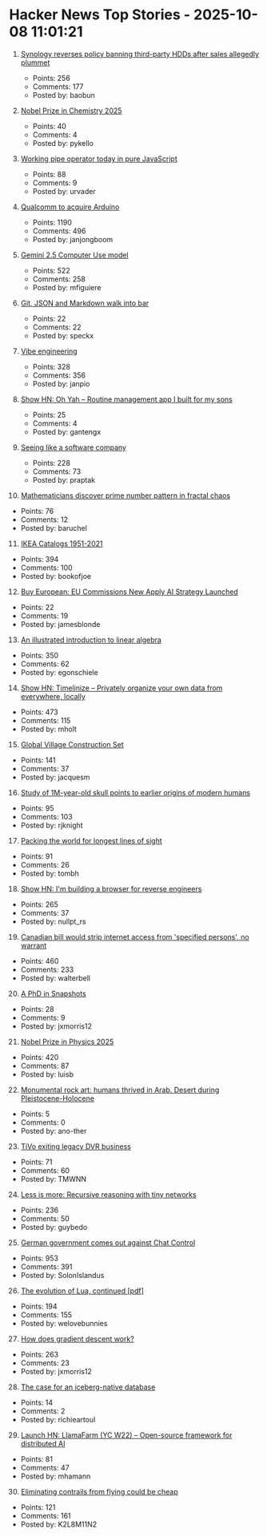 # Hacker News Top Stories - 2025-10-08 11:01:21

1. [Synology reverses policy banning third-party HDDs after sales allegedly plummet](https://www.guru3d.com/story/synology-reverses-policy-banning-thirdparty-hdds-after-nas-sales-plummet/)
   - Points: 256
   - Comments: 177
   - Posted by: baobun

2. [Nobel Prize in Chemistry 2025](https://www.nobelprize.org/prizes/chemistry/2025/popular-information/)
   - Points: 40
   - Comments: 4
   - Posted by: pykello

3. [Working pipe operator today in pure JavaScript](https://github.com/irony/aspipes)
   - Points: 88
   - Comments: 9
   - Posted by: urvader

4. [Qualcomm to acquire Arduino](https://www.qualcomm.com/news/releases/2025/10/qualcomm-to-acquire-arduino-accelerating-developers--access-to-i)
   - Points: 1190
   - Comments: 496
   - Posted by: janjongboom

5. [Gemini 2.5 Computer Use model](https://blog.google/technology/google-deepmind/gemini-computer-use-model/)
   - Points: 522
   - Comments: 258
   - Posted by: mfiguiere

6. [Git, JSON and Markdown walk into bar](https://www.grumpygamer.com/git_json_markdown/)
   - Points: 22
   - Comments: 22
   - Posted by: speckx

7. [Vibe engineering](https://simonwillison.net/2025/Oct/7/vibe-engineering/)
   - Points: 328
   - Comments: 356
   - Posted by: janpio

8. [Show HN: Oh Yah – Routine management app I built for my sons](https://ohyahapp.com)
   - Points: 25
   - Comments: 4
   - Posted by: gantengx

9. [Seeing like a software company](https://www.seangoedecke.com/seeing-like-a-software-company/)
   - Points: 228
   - Comments: 73
   - Posted by: praptak

10. [Mathematicians discover prime number pattern in fractal chaos](https://www.scientificamerican.com/article/mathematicians-discover-prime-number-pattern-in-fractal-chaos/)
   - Points: 76
   - Comments: 12
   - Posted by: baruchel

11. [IKEA Catalogs 1951-2021](https://ikeamuseum.com/en/explore/ikea-catalogue/)
   - Points: 394
   - Comments: 100
   - Posted by: bookofjoe

12. [Buy European: EU Commissions New Apply AI Strategy Launched](https://www.euractiv.com/news/commission-outlines-support-plan-to-get-industries-adopting-ai/)
   - Points: 22
   - Comments: 19
   - Posted by: jamesblonde

13. [An illustrated introduction to linear algebra](https://www.ducktyped.org/p/an-illustrated-introduction-to-linear)
   - Points: 350
   - Comments: 62
   - Posted by: egonschiele

14. [Show HN: Timelinize – Privately organize your own data from everywhere, locally](https://timelinize.com)
   - Points: 473
   - Comments: 115
   - Posted by: mholt

15. [Global Village Construction Set](https://www.opensourceecology.org/gvcs/)
   - Points: 141
   - Comments: 37
   - Posted by: jacquesm

16. [Study of 1M-year-old skull points to earlier origins of modern humans](https://www.theguardian.com/science/2025/sep/25/study-of-1m-year-old-skull-points-to-earlier-origins-of-modern-humans)
   - Points: 95
   - Comments: 103
   - Posted by: rjknight

17. [Packing the world for longest lines of sight](https://tombh.co.uk/packing-world-lines-of-sight)
   - Points: 91
   - Comments: 26
   - Posted by: tombh

18. [Show HN: I'm building a browser for reverse engineers](https://nullpt.rs/reverse-engineering-browser)
   - Points: 265
   - Comments: 37
   - Posted by: nullpt_rs

19. [Canadian bill would strip internet access from 'specified persons', no warrant](https://nationalpost.com/opinion/canadian-bill-would-strip-internet-access-from-specified-persons)
   - Points: 460
   - Comments: 233
   - Posted by: walterbell

20. [A PhD in Snapshots](https://rbharath.github.io/A-PhD-In-Snapshots/)
   - Points: 28
   - Comments: 9
   - Posted by: jxmorris12

21. [Nobel Prize in Physics 2025](https://www.nobelprize.org/prizes/physics/2025/popular-information/)
   - Points: 420
   - Comments: 87
   - Posted by: luisb

22. [Monumental rock art: humans thrived in Arab. Desert during Pleistocene-Holocene](https://www.nature.com/articles/s41467-025-63417-y)
   - Points: 5
   - Comments: 0
   - Posted by: ano-ther

23. [TiVo exiting legacy DVR business](https://www.mediaplaynews.com/tivo-exiting-legacy-dvr-business/)
   - Points: 71
   - Comments: 60
   - Posted by: TMWNN

24. [Less is more: Recursive reasoning with tiny networks](https://alexiajm.github.io/2025/09/29/tiny_recursive_models.html)
   - Points: 236
   - Comments: 50
   - Posted by: guybedo

25. [German government comes out against Chat Control](https://xcancel.com/paddi_hansen/status/1975595307800142205)
   - Points: 953
   - Comments: 391
   - Posted by: SolonIslandus

26. [The evolution of Lua, continued [pdf]](https://www.lua.org/doc/cola.pdf)
   - Points: 194
   - Comments: 155
   - Posted by: welovebunnies

27. [How does gradient descent work?](https://centralflows.github.io/part1/)
   - Points: 263
   - Comments: 23
   - Posted by: jxmorris12

28. [The case for an iceberg-native database](https://www.warpstream.com/blog/the-case-for-an-iceberg-native-database-why-spark-jobs-and-zero-copy-kafka-wont-cut-it)
   - Points: 14
   - Comments: 2
   - Posted by: richieartoul

29. [Launch HN: LlamaFarm (YC W22) – Open-source framework for distributed AI](https://github.com/llama-farm/llamafarm)
   - Points: 81
   - Comments: 47
   - Posted by: mhamann

30. [Eliminating contrails from flying could be cheap](https://www.sustainabilitybynumbers.com/p/eliminating-contrails)
   - Points: 121
   - Comments: 161
   - Posted by: K2L8M11N2

